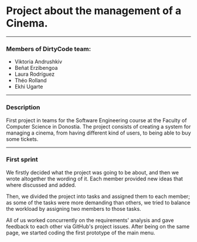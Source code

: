 # Project about the management of a Cinema.
* * *
### Members of DirtyCode team:
- Viktoria Andrushkiv
- Beñat Erzibengoa
- Laura Rodríguez
- Théo Rolland
- Ekhi Ugarte
* * *
### Description
First project in teams for the Software Engineering course at the Faculty of Computer Science in Donostia.
The project consists of creating a system for managing a cinema, from having different kind of
users, to being able to buy some tickets.
* * *
### First sprint
We firstly decided what the project was going to be about, and then we wrote altogether the
wording of it. Each member provided new ideas that where discussed and added.

Then, we divided the project into tasks and assigned them to each member; as some of the tasks
were more demanding than others, we tried to balance the workload by assigning two members to those tasks.

All of us worked concurrently on the requirements' analysis and gave feedback to each other via GitHub's
project issues. After being on the same page, we started coding the first prototype of the main menu.



